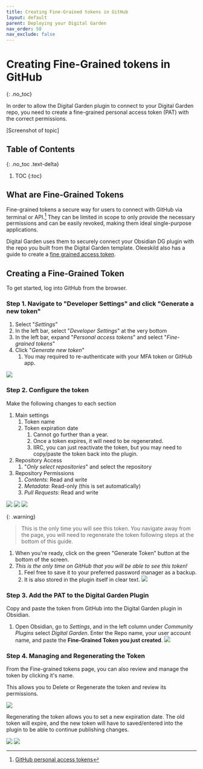 ```yaml
---
title: Creating Fine-Grained tokens in GitHub
layout: default
parent: Deploying your Digital Garden
nav_order: 50
nav_exclude: false
---
```

# Creating Fine-Grained tokens in GitHub
{: .no_toc}

In order to allow the Digital Garden plugin to connect to your Digital Garden repo, you need to create a fine-grained personal access token (PAT) with the correct permissions.

[Screenshot of topic]

## Table of Contents
{: .no_toc .text-delta}
1. TOC
{:toc}


## What are Fine-Grained Tokens
Fine-grained tokens a secure way for users to connect with GitHub via terminal or API.[^1] They can be limited in scope to only provide the necessary permissions and can be easily revoked, making them ideal single-purpose applications.

Digital Garden uses them to securely connect your Obsidian DG plugin with the repo you built from the Digital Garden template. Oleeskild also has a guide to create a [fine grained access token](https://dg-docs.ole.dev/advanced/fine-grained-access-token/).

## Creating a Fine-Grained Token
To get started, log into GitHub from the browser.

### Step 1. Navigate to "Developer Settings" and click "Generate a new token"
1. Select "*Settings*"
2. In the left bar, select "*Developer Settings*" at the very bottom
3. In the left bar, expand "*Personal access tokens*" and select "*Fine-grained tokens*"
4. Click "*Generate new token*"
	1. You may required to re-authenticate with your MFA token or GitHub app.

![](../assets/images/fine-grained-tokens.png)

### Step 2. Configure the token
Make the following changes to each section

1. Main settings
	1. Token name
	2. Token expiration date
		1. Cannot go further than a year.
		2. Once a token expires, it will need to be regenerated.
		3. IIRC, you can just reactivate the token, but you may need to copy/paste the token back into the plugin.
2. Repository Access
	1. "*Only select repositories*" and select the repository
3. Repository Permissions
	1. *Contents*: Read and write
	2. *Metadata*: Read-only (this is set automatically)
	3. *Pull Requests*: Read and write

![](../assets/images/fine-grained-tokens-1.png)
![](../assets/images/fine-grained-tokens-2.png)
![](../assets/images/fine-grained-tokens-3.png)


{: .warning}
> This is the only time you will see this token. You navigate away from the page, you will need to regenerate the token following steps at the bottom of this guide.

1. When you're ready, click on the green "Generate Token" button at the bottom of the screen.
2. *This is the only time on GitHub that you will be able to see this token!*
	1. Feel free to save it to your preferred password manager as a backup.
	2. It is also stored in the plugin itself in clear text.
![](../assets/images/fine-grained-tokens-4.png)

### Step 3. Add the PAT to the Digital Garden Plugin
Copy and paste the token from GitHub into the Digital Garden plugin in Obsidian.

1. Open Obsidian, go to *Settings*, and in the left column under *Community Plugins* select *Digital Garden*. Enter the Repo name, your user account name, and paste the **Fine-Grained Token you just created**.
![](../assets/images/fine-grained-tokens-5.png)

### Step 4. Managing and Regenerating the Token

From the Fine-grained tokens page, you can also review and manage the token by clicking it's name. 

This allows you to Delete or Regenerate the token and review its permissions. 

![](../assets/images/fine-grained-tokens-6.png)

Regenerating the token allows you to set a new expiration date. The old token will expire, and the new token will have to saved/entered into the plugin to be able to continue publishing changes.

![](../assets/images/fine-grained-tokens-7.png)
![](../assets/images/fine-grained-tokens-8.png)




[^1]: [GitHub personal access tokens](https://graphite.dev/guides/github-personal-access-token)
